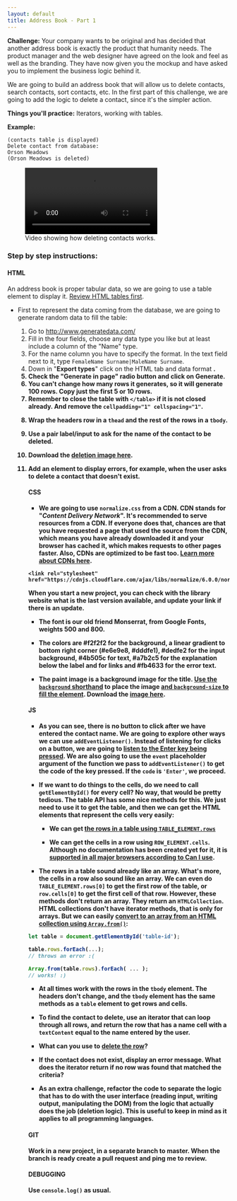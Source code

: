 ```yaml
---
layout: default
title: Address Book - Part 1
---
```


**Challenge:** Your company wants to be original and has decided that another address book is exactly the product that humanity needs. The product manager and the web designer have agreed on the look and feel as well as the branding. They have now given you the mockup and have asked you to implement the business logic behind it.

We are going to build an address book that will allow us to delete contacts, search contacts, sort contacts, etc. In the first part of this challenge, we are going to add the logic to delete a contact, since it's the simpler action.

**Things you'll practice:** Iterators, working with tables.

**Example:**
```plaintext
(contacts table is displayed)
Delete contact from database:
Orson Meadows
(Orson Meadows is deleted)
```

<figure>
  <video controls>
    <source src="address-book-1.mp4" type="video/mp4">
    Sorry, your browser doesn't support embedded videos.
  </video>

  <figcaption>
    Video showing how deleting contacts works.
  </figcaption>
</figure>


### Step by step instructions:

#### HTML

An address book is proper tabular data, so we are going to use a table element to display it. [Review HTML tables first](https://developer.mozilla.org/en-US/docs/Web/HTML/Element/table).

* First to represent the data coming from the database, we are going to generate random data to fill the table:

  1. Go to <http://www.generatedata.com/>
  1. Fill in the four fields, choose any data type you like but at least include a column of the "Name" type.
  1. For the name column you have to specify the format. In the text field next to it, type `FemaleName Surname|MaleName Surname`.
  1. Down in "**Export types**" click on the HTML tab and data format **<table>**.
  1. Check the "**Generate in page**" radio button and click on **Generate**.
  1. You can't change how many rows it generates, so it will generate 100 rows. Copy just the first 5 or 10 rows.
  1. Remember to close the table with `</table>` if it is not closed already. And remove the `cellpadding="1" cellspacing="1"`.

* Wrap the headers row in a `thead` and the rest of the rows in a `tbody`.

* Use a pair label/input to ask for the name of the contact to be deleted.

* Download the [deletion image here](address-book-solution/images/delete.svg).

* Add an element to display errors, for example, when the user asks to delete a contact that doesn't exist.


#### CSS

* We are going to use `normalize.css` from a CDN. CDN stands for "_Content Delivery Network_". It's recommended to serve resources from a CDN. If everyone does that, chances are that you have requested a page that used the source from the CDN, which means you have already downloaded it and your browser has cached it, which makes requests to other pages faster. Also, CDNs are optimized to be fast too. [Learn more about CDNs here](https://www.cloudflare.com/learning/cdn/what-is-a-cdn/).

```markup
<link rel="stylesheet" href="https://cdnjs.cloudflare.com/ajax/libs/normalize/6.0.0/normalize.min.css">
```

When you start a new project, you can check with the library website what is the last version available, and update your link if there is an update.

* The font is our old friend Monserrat, from Google Fonts, weights 500 and 800.

* The colors are #f2f2f2 for the background, a linear gradient to bottom right corner (#e6e9e8, #dddfe1), #dedfe2 for the input background, #4b505c for text, #a7b2c5 for the explanation below the label and for links and #fb4633 for the error text.

* The paint image is a background image for the title. [Use the `background` shorthand](https://developer.mozilla.org/en-US/docs/Web/CSS/background) to place the image [and `background-size` to fill the element](https://developer.mozilla.org/en-US/docs/Web/CSS/background-size). Download the [image here](address-book-solution/images/paint.svg).


#### JS

* As you can see, there is no button to click after we have entered the contact name. We are going to explore other ways we can use `addEventListener()`. Instead of listening for clicks on a button, we are going to [listen to the Enter key being pressed](https://developer.mozilla.org/en-US/docs/Web/API/Element/keydown_event). We are also going to use the `event` placeholder argument of the function we pass to `addEventListener()` to get the code of the key pressed. If the `code` is `'Enter'`, we proceed.

* If we want to do things to the cells, do we need to call `getElementById()` for every cell? No way, that would be pretty tedious. The table API has some nice methods for this. We just need to use it to get the table, and then we can get the HTML elements that represent the cells very easily:

  * We can get [the rows in a table using `TABLE_ELEMENT.rows`](https://developer.mozilla.org/en-US/docs/Web/API/HTMLTableElement)

  * We can get the cells in a row using `ROW_ELEMENT.cells`. Although no documentation has been created yet for it, it is [supported in all major browsers according to Can I use](https://caniuse.com/#feat=mdn-api_htmltablerowelement_cells).

* The rows in a table sound already like an array. What's more, the cells in a row also sound like an array. We can even do `TABLE_ELEMENT.rows[0]` to get the first row of the table, or `row.cells[0]` to get the first cell of that row. However, these methods don't return an array. They return an `HTMLCollection`. HTML collections don't have iterator methods, that is only for arrays. But we can easily [convert to an array from an HTML collection using `Array.from()`](https://developer.mozilla.org/en-US/docs/Web/JavaScript/Reference/Global_Objects/Array/from):

```js
let table = document.getElementById('table-id');

table.rows.forEach(...);
// throws an error :(

Array.from(table.rows).forEach( ... );
// works! :)
```

* At all times work with the rows in the `tbody` element. The headers don't change, and the `tbody` element has the same methods as a `table` element to get rows and cells.

* To find the contact to delete, use an iterator that can loop through all rows, and return the row that has a **name cell** with a `textContent` equal to the name entered by the user.

* What can you use to [delete the row](https://developer.mozilla.org/en-US/docs/Web/API/ChildNode/remove)?

* If the contact does not exist, display an error message. What does the iterator return if no row was found that matched the criteria?

* As an extra challenge, refactor the code to separate the logic that has to do with the user interface (reading input, writing output, manipulating the DOM) from the logic that actually does the job (deletion logic). This is useful to keep in mind as it applies to all programming languages.

#### GIT

Work in a new project, in a separate branch to master. When the branch is ready create a pull request and ping me to review.

#### DEBUGGING

Use `console.log()` as usual.

